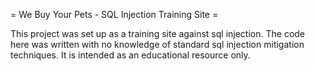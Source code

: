 = We Buy Your Pets - SQL Injection Training Site =

This project was set up as a training site against sql injection. The code here was written with no knowledge of standard sql injection mitigation techniques. It is intended as an educational resource only.
